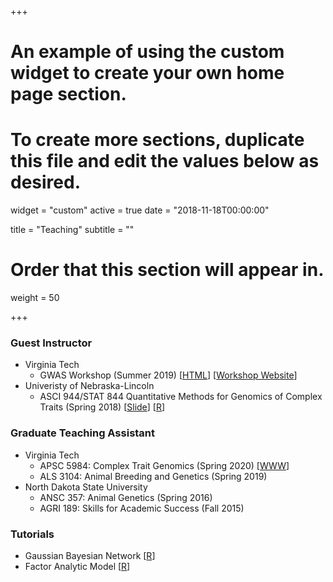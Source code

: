 +++
# An example of using the custom widget to create your own home page section.
# To create more sections, duplicate this file and edit the values below as desired.
widget = "custom"
active = true
date = "2018-11-18T00:00:00"

title = "Teaching"
subtitle = ""

# Order that this section will appear in.
weight = 50

+++
### Guest Instructor 
  * Virginia Tech 
      * GWAS Workshop (Summer 2019) \[[HTML](/Rmd/GWASWorkshop_day3/BCFA_BN.html)\] \[[Workshop Website](http://morotalab.org/VTGWAS2019/VTGWAS2019.html)\]
  * Univeristy of Nebraska-Lincoln 
      * ASCI 944/STAT 844 Quantitative Methods for Genomics of Complex Traits (Spring 2018) \[[Slide](/pdf/Teaching/BLUP_MME.pdf)\] \[[R](/Rmd/Teaching/GBLUP.html)\]
  

### Graduate Teaching Assistant
  * Virginia Tech 
      * APSC 5984: Complex Trait Genomics (Spring 2020) \[[WWW](http://morotalab.org/apsc5984-2020/APSC5984.html)\]
      * ALS 3104: Animal Breeding and Genetics (Spring 2019)
  * North Dakota State University
      * ANSC 357: Animal Genetics (Spring 2016)
      * AGRI 189: Skills for Academic Success (Fall 2015)
    
### Tutorials
  * Gaussian Bayesian Network \[[R](/Rmd/Teaching/GBN.html)\]
  * Factor Analytic Model
\[[R](/Rmd/Teaching/FA.html)\]
  



